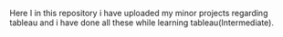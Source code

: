 Here I in this repository i have uploaded my minor projects regarding tableau and i have done all these while learning tableau(Intermediate).
 
